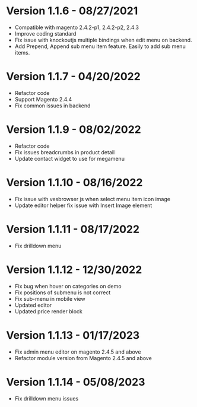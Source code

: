 # Version 1.1.6 - 08/27/2021
- Compatible with magento 2.4.2-p1, 2.4.2-p2, 2.4.3
- Improve coding standard
- Fix issue with knockoutjs multiple bindings when edit menu on backend.
- Add Prepend, Append sub menu item feature. Easily to add sub menu items.

# Version 1.1.7 - 04/20/2022
- Refactor code
- Support Magento 2.4.4
- Fix common issues in backend

# Version 1.1.9 - 08/02/2022
- Refactor code
- Fix issues breadcrumbs in product detail
- Update contact widget to use for megamenu

# Version 1.1.10 - 08/16/2022
- Fix issue with vesbrowser js when select menu item icon image
- Update editor helper fix issue with Insert Image element

# Version 1.1.11 - 08/17/2022
- Fix drilldown menu

# Version 1.1.12 - 12/30/2022
- Fix bug when hover on categories on demo
- Fix positions of submenu is not correct
- Fix sub-menu in mobile view
- Updated editor
- Updated price render block

# Version 1.1.13 - 01/17/2023
- Fix admin menu editor on magento 2.4.5 and above
- Refactor module version from Magento 2.4.5 and above

# Version 1.1.14 - 05/08/2023
- Fix drilldown menu issues
